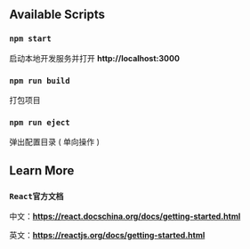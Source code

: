 ## Available Scripts

### `npm start`

启动本地开发服务并打开 **http://localhost:3000**

### `npm run build`

打包项目

### `npm run eject`

弹出配置目录 ( 单向操作 )

## Learn More

### `React官方文档`

中文：**https://react.docschina.org/docs/getting-started.html**

英文：**https://reactjs.org/docs/getting-started.html**
